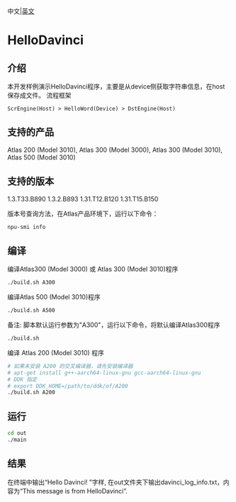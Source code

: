 中文|[英文](README.md)
# HelloDavinci

## 介绍

本开发样例演示HelloDavinci程序，主要是从device侧获取字符串信息，在host保存成文件。
流程框架

    ScrEngine(Host) > HelloWord(Device) > DstEngine(Host)

## 支持的产品

Atlas 200 (Model 3010), Atlas 300 (Model 3000), Atlas 300 (Model 3010), Atlas 500 (Model 3010)

## 支持的版本

1.3.T33.B890 1.3.2.B893 1.31.T12.B120 1.31.T15.B150

版本号查询方法，在Atlas产品环境下，运行以下命令：
```bash
npu-smi info
```

## 编译

编译Atlas300 (Model 3000) 或 Atlas 300 (Model 3010)程序
```bash
./build.sh A300
```

编译Atlas 500 (Model 3010)程序
```bash
./build.sh A500
```

备注: 脚本默认运行参数为"A300"，运行以下命令，将默认编译Atlas300程序
```bash
./build.sh 
```

编译 Atlas 200 (Model 3010) 程序
```bash
# 如果未安装 A200 的交叉编译器，请先安装编译器
# apt-get install g++-aarch64-linux-gnu gcc-aarch64-linux-gnu
# DDK 指定
# export DDK_HOME=/path/to/ddk/of/A200
./build.sh A200
```

## 运行

```bash
cd out
./main
```

## 结果


在终端中输出“Hello Davinci! ”字样, 在out文件夹下输出davinci_log_info.txt，内容为“This message is from HelloDavinci”.

